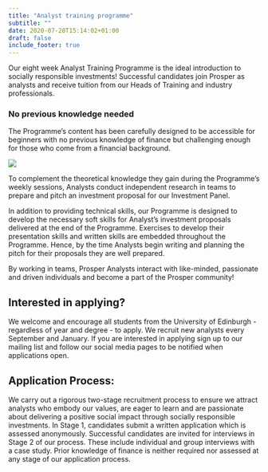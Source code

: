 ```yaml
---
title: "Analyst training programme"
subtitle: ""
date: 2020-07-28T15:14:02+01:00
draft: false
include_footer: true
---
```


Our eight week Analyst Training Programme is the ideal introduction to socially responsible investments! Successful candidates join Prosper as analysts and receive tuition from our Heads of Training and industry professionals.

### No previous knowledge needed

The Programme’s content has been carefully designed to be accessible for beginners with no previous knowledge of finance but challenging enough for those who come from a financial background.

![](/images/training.png)

To complement the theoretical knowledge they gain during the Programme’s weekly sessions, Analysts conduct independent research in teams to prepare and pitch an investment proposal for our Investment Panel.

In addition to providing technical skills, our Programme is designed to develop the necessary soft skills for Analyst’s investment proposals delivered at the end of the Programme. Exercises to develop their presentation skills and written skills are embedded throughout the Programme. Hence, by the time Analysts begin writing and planning the pitch for their proposals they are well prepared.

By working in teams, Prosper Analysts interact with like-minded, passionate and driven individuals and become a part of the Prosper community!

## Interested in applying?

We welcome and encourage all students from the University of Edinburgh - regardless of year and degree - to apply. We recruit new analysts every September and January. If you are interested in applying sign up to our mailing list and follow our social media pages to be notified when applications open.

## Application Process:

We carry out a rigorous two-stage recruitment process to ensure we attract analysts who embody our values, are eager to learn and are passionate about delivering a positive social impact through socially responsible investments. In Stage 1, candidates submit a written application which is assessed anonymously. Successful candidates are invited for interviews in Stage 2 of our process. These include individual and group interviews with a case study. Prior knowledge of finance is neither required nor assessed at any stage of our application process.

